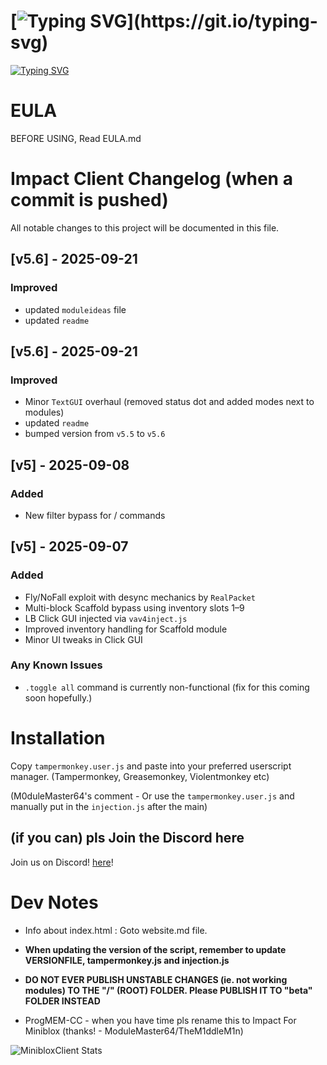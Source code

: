 # [![Typing SVG](https://readme-typing-svg.demolab.com?font=Fira+Code&duration=2500&pause=1000&color=FF0000&width=435&lines=Impact+Client+for+MiniBlox!)](https://git.io/typing-svg)

[![Typing SVG](https://readme-typing-svg.demolab.com?font=Fira+Code&size=14&duration=2500&pause=1000&color=7179F7&width=435&lines=The+ultimate+MiniBlox+hacked+client!+;Built+for+stealth%2C+speed%2C+and+total+domination.;Fully+dark-mode+optimized+with+a+modern+UI)](https://git.io/typing-svg)

# EULA

BEFORE USING, Read EULA.md

# Impact Client Changelog (when a commit is pushed)

All notable changes to this project will be documented in this file.

## [v5.6] - 2025-09-21
### Improved
- updated `moduleideas` file
- updated `readme`

## [v5.6] - 2025-09-21
### Improved
- Minor `TextGUI` overhaul (removed status dot and added modes next to modules)
- updated `readme`
- bumped version from `v5.5` to `v5.6`

## [v5] - 2025-09-08
### Added
- New filter bypass for / commands

## [v5] - 2025-09-07
### Added
- Fly/NoFall exploit with desync mechanics by `RealPacket`
- Multi-block Scaffold bypass using inventory slots 1–9
- LB Click GUI injected via `vav4inject.js`
- Improved inventory handling for Scaffold module
- Minor UI tweaks in Click GUI

### Any Known Issues
- `.toggle all` command is currently non-functional (fix for this coming soon hopefully.)

# Installation

Copy `tampermonkey.user.js` and paste into your preferred userscript manager. (Tampermonkey, Greasemonkey, Violentmonkey etc)

(M0duleMaster64's comment - Or use the `tampermonkey.user.js` and manually put in the `injection.js` after the main)

## (if you can) pls Join the Discord here

Join us on Discord! [here](https://discord.gg/PwpGemYhJx)!

# Dev Notes

- Info about index.html : Goto website.md file.

- **When updating the version of the script, remember to update VERSIONFILE, tampermonkey.js and injection.js**

- **DO NOT EVER PUBLISH UNSTABLE CHANGES (ie. not working modules) TO THE "/" (ROOT) FOLDER. Please PUBLISH IT TO "beta" FOLDER INSTEAD**

- ProgMEM-CC - when you have time pls rename this to Impact For Miniblox (thanks! - ModuleMaster64/TheM1ddleM1n)

![MinibloxClient Stats](https://gitmystat.vercel.app/repo?theme=dino&username=progmem-cc&repo=miniblox.impact.client.updatedv2)
